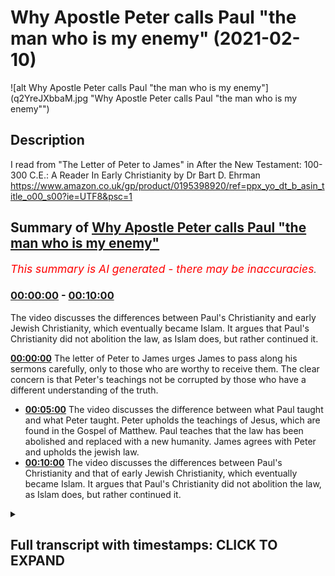 # Why Apostle Peter calls Paul "the man who is my enemy" (2021-02-10)

![alt Why Apostle Peter calls Paul "the man who is my enemy"](q2YreJXbbaM.jpg "Why Apostle Peter calls Paul "the man who is my enemy"")

## Description

I read from "The Letter of Peter to James" in After the New Testament: 100-300 C.E.: A Reader In Early Christianity by Dr Bart D. Ehrman https://www.amazon.co.uk/gp/product/0195398920/ref=ppx_yo_dt_b_asin_title_o00_s00?ie=UTF8&psc=1

## Summary of [Why Apostle Peter calls Paul "the man who is my enemy"](https://www.youtube.com/watch?v=q2YreJXbbaM)


*<span style="color:red; font-size:125%">This summary is AI generated - there may be inaccuracies</span>. [](/)*

### [00:00:00](https://www.youtube.com/watch?v=q2YreJXbbaM&t=0) - [00:10:00](https://www.youtube.com/watch?v=q2YreJXbbaM&t=600)

The video discusses the differences between Paul's Christianity and early Jewish Christianity, which eventually became Islam. It argues that Paul's Christianity did not abolition the law, as Islam does, but rather continued it.

**[00:00:00](https://www.youtube.com/watch?v=q2YreJXbbaM&t=0)** The letter of Peter to James urges James to pass along his sermons carefully, only to those who are worthy to receive them. The clear concern is that Peter's teachings not be corrupted by those who have a different understanding of the truth.
* **[00:05:00](https://www.youtube.com/watch?v=q2YreJXbbaM&t=300)** The video discusses the difference between what Paul taught and what Peter taught. Peter upholds the teachings of Jesus, which are found in the Gospel of Matthew. Paul teaches that the law has been abolished and replaced with a new humanity. James agrees with Peter and upholds the jewish law.
* **[00:10:00](https://www.youtube.com/watch?v=q2YreJXbbaM&t=600)** The video discusses the differences between Paul's Christianity and that of early Jewish Christianity, which eventually became Islam. It argues that Paul's Christianity did not abolition the law, as Islam does, but rather continued it.

<details><summary><h2>Full transcript with timestamps: CLICK TO EXPAND</h2></summary>

[0:00:01](https://youtu.be/q2YreJXbbaM?t=1) i haven't been to a book shop for months but 
thankfully i do still get books sent to me from    
[0:00:07](https://youtu.be/q2YreJXbbaM?t=7) amazon and this tome arrived today in the post 
it's called " After the New Testament : A Reader    
[0:00:15](https://youtu.be/q2YreJXbbaM?t=15) in Early Christianity " 100 to 300 C.E (common era) 
A.D by Bart Ehrman . and this is published by Oxford    
[0:00:25](https://youtu.be/q2YreJXbbaM?t=25) university press and i said right it's a little 
gem this actually . and it says on the back cover :   
[0:00:32](https://youtu.be/q2YreJXbbaM?t=32) revealing the rich diversity of the early 
christian movement . this book brings together    
[0:00:37](https://youtu.be/q2YreJXbbaM?t=37) an extensive collection of texts from the 
second and third centuries both orthodox    
[0:00:43](https://youtu.be/q2YreJXbbaM?t=43) and heterodox (in inverted commas) selections 
include the writings of the apostolic fathers ,  
[0:00:49](https://youtu.be/q2YreJXbbaM?t=49) the writings of Nag Hammadi , the early 
pseudopigrapha , martyrologies , anti-jewish  
[0:00:55](https://youtu.be/q2YreJXbbaM?t=55) tract dates , hysteriologies , canon list church 
orders , liturgical texts and theological treaties .  
[0:01:02](https://youtu.be/q2YreJXbbaM?t=62) featuring large textual excerpts , entire documents 
wherever possible , concise introductions and lucid    
[0:01:09](https://youtu.be/q2YreJXbbaM?t=69) up-to-date translations . this is ideal for courses 
in early christianity , christian origins and early    
[0:01:16](https://youtu.be/q2YreJXbbaM?t=76) church history . and indeed it's got some rave 
reviews from academics on the back and  
[0:01:25](https://youtu.be/q2YreJXbbaM?t=85) looking through this i just wanted to share with 
you some of the letters written by  
[0:01:31](https://youtu.be/q2YreJXbbaM?t=91) so-called jewish christians and these are not 
people who followed the apostle paul but continued    
[0:01:37](https://youtu.be/q2YreJXbbaM?t=97) to obey the jewish law to all intents and purposes 
they were jews who accepted jesus as the messiah ,  
[0:01:42](https://youtu.be/q2YreJXbbaM?t=102) as a human messiah and as a prophet . one 
of the texts is the gospel of the ebionites    
[0:01:49](https://youtu.be/q2YreJXbbaM?t=109) which i'm not going to read today but because 
i want to look at a letter i wasn't really  
[0:01:55](https://youtu.be/q2YreJXbbaM?t=115) familiar with it's called " the letter of Peter to 
James and its reception " and i'll just read to you    
[0:02:02](https://youtu.be/q2YreJXbbaM?t=122) what Bart Ehrman has to say about it 
and then i'll read a couple of extracts    
[0:02:07](https://youtu.be/q2YreJXbbaM?t=127) from the letter because it's really really 
interesting . if you're interested in the    
[0:02:12](https://youtu.be/q2YreJXbbaM?t=132) great diversity of doctrine and faith in early 
christianities to such a degree that you could    
[0:02:17](https://youtu.be/q2YreJXbbaM?t=137) even speak of early christianities plural . people 
have very very different beliefs about the law ,  
[0:02:24](https://youtu.be/q2YreJXbbaM?t=144) about Jesus , about god or even if there was 
one god , maybe more there's more than one god    
[0:02:28](https://youtu.be/q2YreJXbbaM?t=148) anyway that's a different subject .
in the letter of Peter to James  
[0:02:35](https://youtu.be/q2YreJXbbaM?t=155) this introduction is by Bart Ehrman he says : the 
letter of Peter to James is one of a number of    
[0:02:39](https://youtu.be/q2YreJXbbaM?t=159) early christian writings produced in the name of 
Jesus disciple Simon Peter . it does not survive    
[0:02:47](https://youtu.be/q2YreJXbbaM?t=167) as an independently a transmitted letter but 
only as the preface to the homilies of clement    
[0:02:54](https://youtu.be/q2YreJXbbaM?t=174) a collection of stories and sermons by clement of 
Rome . the account of its reception    
[0:03:01](https://youtu.be/q2YreJXbbaM?t=181) by James (that's the brother of Jesus and leader 
of the church in Jerusalem) is also part of this    
[0:03:07](https://youtu.be/q2YreJXbbaM?t=187) preface . the date of the composition of these works 
is difficult to determine but they are probably to    
[0:03:13](https://youtu.be/q2YreJXbbaM?t=193) be situated in the early 3rd century . the letter of 
Peter urges James to pass along the accompanying    
[0:03:21](https://youtu.be/q2YreJXbbaM?t=201) sermons carefully and only to those who are 
worthy to receive them . the clear concern is    
[0:03:28](https://youtu.be/q2YreJXbbaM?t=208) that Peter's teachings not be corrupted by those 
who have a different understanding of the truth .  
[0:03:34](https://youtu.be/q2YreJXbbaM?t=214) both the letter and the reception are jewish 
christian writings as seen in their emphasis on    
[0:03:41](https://youtu.be/q2YreJXbbaM?t=221) emulating the actions of Moses on keeping the 
law and on opposition to the person Peter calls    
[0:03:49](https://youtu.be/q2YreJXbbaM?t=229) the man who is my enemy commonly understood 
to be none other than the apostle Paul .  
[0:03:56](https://youtu.be/q2YreJXbbaM?t=236) who taught that salvation comes 
to all people jew and gentile    
[0:04:00](https://youtu.be/q2YreJXbbaM?t=240) apart from following the law of moses and 
who urged gentiles not to be circumcised .  
[0:04:07](https://youtu.be/q2YreJXbbaM?t=247) you see in the letter of galatians he talks 
about that : Paul's notion stood in sharp contrast    
[0:04:13](https://youtu.be/q2YreJXbbaM?t=253) to the views of jewish christians like 
the ebionites as seen here for example    
[0:04:18](https://youtu.be/q2YreJXbbaM?t=258) in the insistence by James the brother of Jesus 
himself that only one who has been circumcised is    
[0:04:26](https://youtu.be/q2YreJXbbaM?t=266) a believing christian . so that's Bart Ehrman's 
introduction . and the letter of James begins    
[0:04:32](https://youtu.be/q2YreJXbbaM?t=272) so the letter of Peter to James begins : Peter 
to James the lord and bishop of the holy church    
[0:04:40](https://youtu.be/q2YreJXbbaM?t=280) peace be with you always from the 
father of all through Jesus christ  
[0:04:45](https://youtu.be/q2YreJXbbaM?t=285) knowing well that you my brother eagerly take 
pains about what is for the benefit of us all .  
[0:04:51](https://youtu.be/q2YreJXbbaM?t=291) i earnestly beseech you  
not to pass on to anyone of the gentiles   
[0:04:59](https://youtu.be/q2YreJXbbaM?t=299) the books of my preachings which i 
hear forward to you . and of course we    
[0:05:04](https://youtu.be/q2YreJXbbaM?t=304) know in Matthew's gospel that Jesus said 
that he was only sent to the lost sheep    
[0:05:09](https://youtu.be/q2YreJXbbaM?t=309) of the house of Israel and Peter here is saying in 
effect that he was only sent to preach to the jews .  
[0:05:17](https://youtu.be/q2YreJXbbaM?t=317) nor to anyone of our own tribe before probation .
(so even to the jews they have to be tested  
[0:05:22](https://youtu.be/q2YreJXbbaM?t=322) first) . but if someone worthy of them has been 
examined and found to be worthy then you may    
[0:05:30](https://youtu.be/q2YreJXbbaM?t=330) hand over to him in the same way as Moses handed 
over his office of a teacher to the seventy . so  
[0:05:38](https://youtu.be/q2YreJXbbaM?t=338) here is Peter comparing himself with Moses the 
jewish prophet . and then skipping to chapter two  
[0:05:49](https://youtu.be/q2YreJXbbaM?t=349) the letter of Peter to James says : in order 
now that the same may also take place among us    
[0:05:57](https://youtu.be/q2YreJXbbaM?t=357) hand over the books of my preaching in the same 
mysterious way to our 70 brethren that they may    
[0:06:03](https://youtu.be/q2YreJXbbaM?t=363) prepare those who are candidates for positions 
as teachers . for if we do not proceed in this way ,    
[0:06:11](https://youtu.be/q2YreJXbbaM?t=371) our word of truth will be split into many options .
this i do not know as a prophet but i have already  
[0:06:19](https://youtu.be/q2YreJXbbaM?t=379) the beginning of the evil before 
me . for some among the gentiles have rejected my    
[0:06:27](https://youtu.be/q2YreJXbbaM?t=387) lawful preaching and have preferred a lawless 
and absurd doctrine of the man who is my enemy .  
[0:06:35](https://youtu.be/q2YreJXbbaM?t=395) so this is Peter talking about Paul referring to 
him as the lawless and absurd doctrine of the man    
[0:06:43](https://youtu.be/q2YreJXbbaM?t=403) who is my enemy . and indeed some have attempted 
whilst i am still alive to distort my words  
[0:06:50](https://youtu.be/q2YreJXbbaM?t=410) by interpretations of many sorts as if i taught 
the disillusion of the law and although i was of    
[0:06:57](https://youtu.be/q2YreJXbbaM?t=417) this opinion did not express it openly but that 
may God forbid . so Peter is absolutely rejecting    
[0:07:06](https://youtu.be/q2YreJXbbaM?t=426) the idea that openly or in a private way that 
he rejected the law . now he upheld the law of Moses  
[0:07:13](https://youtu.be/q2YreJXbbaM?t=433) (he says) . and god forbid that i should have preached 
anything other than that (he says) . for to do such  
[0:07:19](https://youtu.be/q2YreJXbbaM?t=439) a thing means to act contrary to the law of god 
which was made known by Moses and was confirmed by  
[0:07:26](https://youtu.be/q2YreJXbbaM?t=446) our lord in in its everlasting continuance . so he's 
saying here that Jesus himself taught that the law    
[0:07:34](https://youtu.be/q2YreJXbbaM?t=454) would continue , the jewish law should be obeyed . for 
he said the heaven and the earth will pass away  
[0:07:42](https://youtu.be/q2YreJXbbaM?t=462) but one jot or tittle shall not pass away 
from the law . now this is a quote from     
[0:07:49](https://youtu.be/q2YreJXbbaM?t=469) Matthew 24 to 35 and 5 18. there's two verses 
there in Matthew . that's pretty clear so    
[0:07:58](https://youtu.be/q2YreJXbbaM?t=478) ending that there and just reminding ourselves of 
what Paul taught in his letter to the ephesians  
[0:08:07](https://youtu.be/q2YreJXbbaM?t=487) Paul says : he Jesus has abolished the law with 
its commandments and ordinances so that he might    
[0:08:13](https://youtu.be/q2YreJXbbaM?t=493) create in himself one new humanity in the place 
of two thus making peace . so he believes that jesus    
[0:08:21](https://youtu.be/q2YreJXbbaM?t=501) taught the abolition of the law even though in 
Matthew's gospel chapter 5 verse 17 he says do not    
[0:08:27](https://youtu.be/q2YreJXbbaM?t=507) think i have come to abolish the law . i have not 
come to abolish it but to fulfill . so the precise    
[0:08:32](https://youtu.be/q2YreJXbbaM?t=512) opposite of what Paul is teaching . and in this 
letter of Peter to James , Peter is crystal clear    
[0:08:39](https://youtu.be/q2YreJXbbaM?t=519) that he himself upholds that teaching of 
Jesus which we see in Matthew's gospel    
[0:08:45](https://youtu.be/q2YreJXbbaM?t=525) and calling Paul who is my enemy . i 
think that's probably enough for now , now i just    
[0:08:55](https://youtu.be/q2YreJXbbaM?t=535) we ought to say and Bart Ehrman would 
doubtless say and i would agree with him    
[0:09:00](https://youtu.be/q2YreJXbbaM?t=540) i don't think this letter is actually 
from the historical Peter to James .  
[0:09:07](https://youtu.be/q2YreJXbbaM?t=547) for a start people like all of virtually , all 
of Jesus disciples what we would perhaps call    
[0:09:12](https://youtu.be/q2YreJXbbaM?t=552) today peasants . they were uneducated and in fact 
there's a verse in acts and the sanhedrin actually    
[0:09:18](https://youtu.be/q2YreJXbbaM?t=558) says that they are untutored , they are uneducated 
people . they didn't go to galilean university    
[0:09:25](https://youtu.be/q2YreJXbbaM?t=565) and learn how to read and write , they couldn't 
read , they couldn't write , they weren't in a    
[0:09:29](https://youtu.be/q2YreJXbbaM?t=569) position to write letters and neither was James .
so i think that this is even though it's not by  
[0:09:37](https://youtu.be/q2YreJXbbaM?t=577) Peter nevertheless it does reflect the views 
i think of jewish christianity and very likely    
[0:09:45](https://youtu.be/q2YreJXbbaM?t=585) would be Peter's view as well historically . so 
even though it's not by him i think it probably    
[0:09:51](https://youtu.be/q2YreJXbbaM?t=591) faithfully reflects the historical Peter's own 
views and definitely reflects the reviews of    
[0:09:57](https://youtu.be/q2YreJXbbaM?t=597) James because even in the new testament in acts 
it has james clearly upholding the jewish law . so  
[0:10:05](https://youtu.be/q2YreJXbbaM?t=605) this is a very different kind of christianity than 
you'll hear preached about today in the churches .  
[0:10:11](https://youtu.be/q2YreJXbbaM?t=611) it's very different from Paul's christianity 
but it bears witness to the great diversity of  
[0:10:17](https://youtu.be/q2YreJXbbaM?t=617) christianities we see in the early centuries .
jewish christianity ultimately became extinct  
[0:10:24](https://youtu.be/q2YreJXbbaM?t=624) perhaps to be reborn as islam , as another text i 
quoted another video once said : islam in a sense    
[0:10:31](https://youtu.be/q2YreJXbbaM?t=631) carries that same belief about Jesus being 
a prophet , a messiah not god and teaching in  
[0:10:40](https://youtu.be/q2YreJXbbaM?t=640) the main the continuance of the jewish law 
and not teaching its abolition as Paul did .  
[0:10:45](https://youtu.be/q2YreJXbbaM?t=645) anyway , i hope that was of 
some interest . until next time  

</details>

